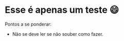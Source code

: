 # Esse é apenas um teste :smile:

Pontos a se ponderar:

- Não se deve ler se não souber como fazer.